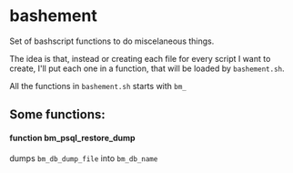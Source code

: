 # bashement

Set of bashscript functions to do miscelaneous things.

The idea is that, instead or creating each file for every script I want to
create, I'll put each one in a function, that will be loaded by
`bashement.sh`.

All the functions in `bashement.sh` starts with `bm_`

## Some functions:

####  function bm_psql_restore_dump
dumps `bm_db_dump_file` into  `bm_db_name`

````
````
